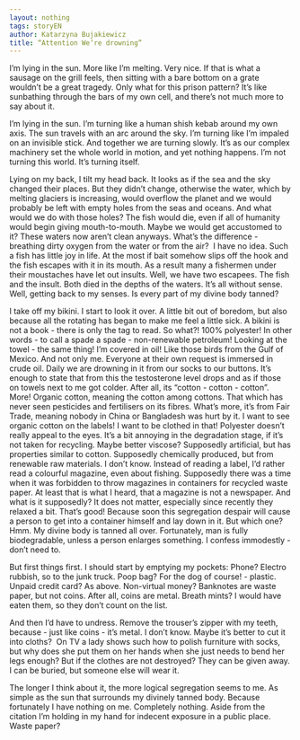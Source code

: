 ```yaml
---
layout: nothing
tags: storyEN
author: Katarzyna Bujakiewicz
title: “Attention We’re drowning”
---
```

I’m lying in the sun. More like I’m melting. Very nice. If that is what a sausage on the grill feels, then sitting with a bare bottom on a grate wouldn’t be a great tragedy. Only what for this prison pattern? It’s like sunbathing through the bars of my own cell, and there’s not much more to say about it. 

I’m lying in the sun. I’m turning like a human shish kebab around my own axis. The sun travels with an arc around the sky. I’m turning like I’m impaled on an invisible stick. And together we are turning slowly. It’s as our complex machinery set the whole world in motion, and yet nothing happens. I’m not turning this world. It’s turning itself.

Lying on my back, I tilt my head back. It looks as if the sea and the sky changed their places. But they didn’t change, otherwise the water, which by melting glaciers is increasing, would overflow the planet and we would probably be left with empty holes from the seas and oceans. And what would we do with those holes? The fish would die, even if all of humanity would begin giving mouth-to-mouth. Maybe we would get accustomed to it? These waters now aren’t clean anyways. What’s the difference - breathing dirty oxygen from the water or from the air?  I have no idea. Such a fish has little joy in life. At the most if bait somehow slips off the hook and the fish escapes with it in its mouth. As a result many a fishermen under their moustaches have let out insults. Well, we have two escapees. The fish and the insult. Both died in the depths of the waters. It’s all without sense. Well, getting back to my senses. Is every part of my divine body tanned?

I take off my bikini. I start to look it over. A little bit out of boredom, but also because all the rotating has began to make me feel a little sick. A bikini is not a book - there is only the tag to read. So what?! 100% polyester! In other words - to call a spade a spade - non-renewable petroleum! Looking at the towel - the same thing! I’m covered in oil! Like those birds from the Gulf of Mexico. And not only me. Everyone at their own request is immersed in crude oil. Daily we are drowning in it from our socks to our buttons. It’s enough to state that from this the testosterone level drops and as if those on towels next to me got colder. After all, its “cotton - cotton - cotton”. More! Organic cotton, meaning the cotton among cottons. That which has never seen pesticides and fertilisers on its fibres. What’s more, it’s from Fair Trade, meaning nobody in China or Bangladesh was hurt by it. I want to see organic cotton on the labels! I want to be clothed in that! Polyester doesn’t really appeal to the eyes. It’s a bit annoying in the degradation stage, if it’s not taken for recycling. Maybe better viscose? Supposedly artificial, but has properties similar to cotton. Supposedly chemically produced, but from renewable raw materials. I don’t know. Instead of reading a label, I’d rather read a colourful magazine, even about fishing. Supposedly there was a time when it was forbidden to throw magazines in containers for recycled waste paper. At least that is what I heard, that a magazine is not a newspaper. And what is it supposedly? It does not matter, especially since recently they relaxed a bit. That’s good! Because soon this segregation despair will cause a person to get into a container himself and lay down in it. But which one? Hmm. My divine body is tanned all over. Fortunately, man is fully biodegradable, unless a person enlarges something. I confess immodestly - don’t need to. 

But first things first. I should start by emptying my pockets: 
Phone? Electro rubbish, so to the junk truck. 
Poop bag? For the dog of course! - plastic.
Unpaid credit card? As above.
Non-virtual money? Banknotes are waste paper, but not coins. After all, coins are metal.
Breath mints? I would have eaten them, so they don’t count on the list. 

And then I’d have to undress. Remove the trouser’s zipper with my teeth, because - just like coins - it’s metal. I don’t know. Maybe it’s better to cut it into cloths?  On TV a lady shows such how to polish furniture with socks, but why does she put them on her hands when she just needs to bend her legs enough? But if the clothes are not destroyed? They can be given away. I can be buried, but someone else will wear it.

The longer I think about it, the more logical segregation seems to me. As simple as the sun that surrounds my divinely tanned body. Because fortunately I have nothing on me. Completely nothing. Aside from the citation I’m holding in my hand for indecent exposure in a public place. Waste paper? 
